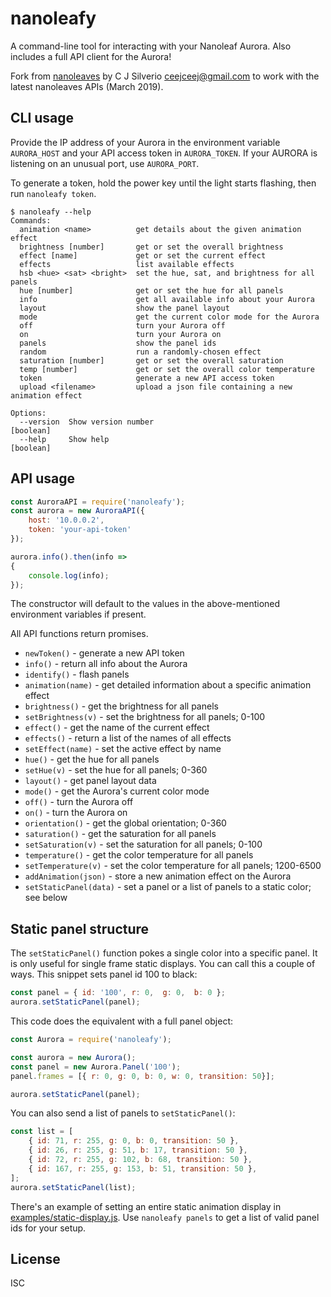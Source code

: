 # nanoleafy

A command-line tool for interacting with your Nanoleaf Aurora. Also includes a full API client for the Aurora!

Fork from [nanoleaves](https://github.com/JonathanIlk/nanoleafy/commits/master) by C J Silverio <ceejceej@gmail.com> to work with the latest nanoleaves APIs (March 2019).


## CLI usage

Provide the IP address of your Aurora in the environment variable `AURORA_HOST` and your API access token in `AURORA_TOKEN`. If your AURORA is listening on an unusual port, use `AURORA_PORT`.

To generate a token, hold the power key until the light starts flashing, then run `nanoleafy token`.

```
$ nanoleafy --help
Commands:
  animation <name>          get details about the given animation effect
  brightness [number]       get or set the overall brightness
  effect [name]             get or set the current effect
  effects                   list available effects
  hsb <hue> <sat> <bright>  set the hue, sat, and brightness for all panels
  hue [number]              get or set the hue for all panels
  info                      get all available info about your Aurora
  layout                    show the panel layout
  mode                      get the current color mode for the Aurora
  off                       turn your Aurora off
  on                        turn your Aurora on
  panels                    show the panel ids
  random                    run a randomly-chosen effect
  saturation [number]       get or set the overall saturation
  temp [number]             get or set the overall color temperature
  token                     generate a new API access token
  upload <filename>         upload a json file containing a new animation effect

Options:
  --version  Show version number                                       [boolean]
  --help     Show help                                                 [boolean]
```

## API usage

```js
const AuroraAPI = require('nanoleafy');
const aurora = new AuroraAPI({
    host: '10.0.0.2',
    token: 'your-api-token'
});

aurora.info().then(info =>
{
    console.log(info);
});
```

The constructor will default to the values in the above-mentioned environment variables if present.

All API functions return promises.

* `newToken()` - generate a new API token
* `info()` - return all info about the Aurora
* `identify()` - flash panels
* `animation(name)` - get detailed information about a specific animation effect
* `brightness()` - get the brightness for all panels
* `setBrightness(v)` - set the brightness for all panels; 0-100
* `effect()` - get the name of the current effect
* `effects()` - return a list of the names of all effects
* `setEffect(name)` - set the active effect by name
* `hue()` - get the hue for all panels
* `setHue(v)` - set the hue for all panels; 0-360
* `layout()` - get panel layout data
* `mode()` - get the Aurora's current color mode
* `off()` - turn the Aurora off
* `on()` - turn the Aurora on
* `orientation()` - get the global orientation; 0-360
* `saturation()`  - get the saturation for all panels
* `setSaturation(v)` - set the saturation for all panels; 0-100
* `temperature()` - get the color temperature for all panels
* `setTemperature(v)` - set the color temperature for all panels; 1200-6500
* `addAnimation(json)` - store a new animation effect on the Aurora
* `setStaticPanel(data)` - set a panel or a list of panels to a static color; see below

## Static panel structure

The `setStaticPanel()` function pokes a single color into a specific panel. It is only useful for single frame static displays.  You can call this a couple of ways. This snippet sets panel id 100 to black:

```js
const panel = { id: '100', r: 0,  g: 0,  b: 0 };
aurora.setStaticPanel(panel);
```

This code does the equivalent with a full panel object:

```js
const Aurora = require('nanoleafy');

const aurora = new Aurora();
const panel = new Aurora.Panel('100');
panel.frames = [{ r: 0, g: 0, b: 0, w: 0, transition: 50}];

aurora.setStaticPanel(panel);
```

You can also send a list of panels to `setStaticPanel()`:

```js
const list = [
	{ id: 71, r: 255, g: 0, b: 0, transition: 50 },
	{ id: 26, r: 255, g: 51, b: 17, transition: 50 },
	{ id: 72, r: 255, g: 102, b: 68, transition: 50 },
	{ id: 167, r: 255, g: 153, b: 51, transition: 50 },
];
aurora.setStaticPanel(list);
```

There's an example of setting an entire static animation display in [examples/static-display.js](examples/static-display.js). Use `nanoleafy panels` to get a list of valid panel ids for your setup.

## License

ISC
